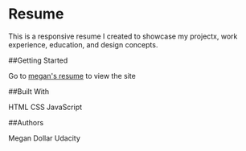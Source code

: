 # Resume

This is a responsive resume I created to showcase my projectx, work experience, education, and design concepts.

##Getting Started

Go to [megan's resume](https://megdollar.github.io) to view the site

##Built With

HTML
CSS
JavaScript

##Authors

Megan Dollar
Udacity



